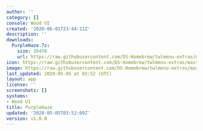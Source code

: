 ```yaml
---
author: ''
category: []
console: Wood UI
created: '2020-06-01T23:44:11Z'
description: ''
downloads:
  PurpleHaze.7z:
    size: 35470
    url: https://raw.githubusercontent.com/DS-Homebrew/twlmenu-extras/master/_nds/TWiLightMenu/akmenu/themes/PurpleHaze.7z
icon: https://raw.githubusercontent.com/DS-Homebrew/twlmenu-extras/master/unistore/icons/ak.png
image: https://raw.githubusercontent.com/DS-Homebrew/twlmenu-extras/master/unistore/icons/ak.png
last_updated: 2020-05-05 at 03:52 (UTC)
layout: app
license: ''
screenshots: []
systems:
- Wood UI
title: PurpleHaze
updated: '2020-05-05T03:52:09Z'
version: v1.0.0
---
```

